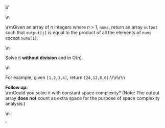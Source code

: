 b'<div class="question-description">\n<p><p>\r\nGiven an array of <i>n</i> integers where <i>n</i> &gt; 1, <code>nums</code>, return an array <code>output</code> such that <code>output[i]</code> is equal to the product of all the elements of <code>nums</code> except <code>nums[i]</code>.</p>\n<p>Solve it <b>without division</b> and in O(<i>n</i>).</p>\n<p>For example, given <code>[1,2,3,4]</code>, return <code>[24,12,8,6]</code>.\r\n\r\n<p><b>Follow up:</b><br/>\r\nCould you solve it with constant space complexity? (Note: The output array <b>does not</b> count as extra space for the purpose of space complexity analysis.)</p></p>\n</p></div>'